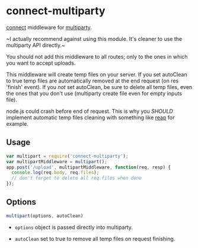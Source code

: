 # connect-multiparty

[connect](https://github.com/senchalabs/connect/) middleware for
[multiparty](https://github.com/andrewrk/node-multiparty/).

~I actually recommend against using this module. It's cleaner to use the
multiparty API directly.~

You should not add this middleware to all routes; only to the ones
in which you want to accept uploads. 

This middleware will create temp files on your server.
If you set autoClean to true temp files are  automatically removed at the
end request (on res 'finish' event).
If you *not* set autoClean, be sure to delete all temp files, even the ones
that you don't use (multiparty create file even for empty inputs file).

node.js could crash before end of request. This is why you *SHOULD* implement
automatic temp files cleaning with something like [reap](https://github.com/visionmedia/reap) for example.

## Usage

```js
var multipart = require('connect-multiparty');
var multipartMiddleware = multipart();
app.post('/upload', multipartMiddleware, function(req, resp) {
  console.log(req.body, req.files);
  // don't forget to delete all req.files when done
});
```
## Options

```js
multipart(options, autoClean)
```

* ```options``` object is passed directly into multiparty.

* ```autoClean``` set to true to remove all temp files on request finishing.
